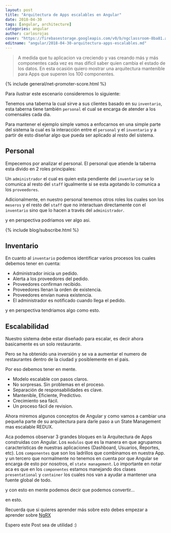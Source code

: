 ```yaml
---
layout: post
title: "Arquitectura de Apps escalables en Angular"
date: 2018-04-30
tags: [angular, architecture]
categories: angular
author: carlosrojas
cover: "https://firebasestorage.googleapis.com/v0/b/ngclassroom-8ba81.appspot.com/o/posts%2F2018-04-30-arquitectura-apps-escalables%2F600_448893342.jpeg?alt=media&token=0f8cc5aa-4670-4e0e-8323-21d6617abc7a"
editname: "angular/2018-04-30-arquitectura-apps-escalables.md"
---
```

> A medida que tu aplicacion va creciendo y vas creando más y más componentes cada vez es mas dificil saber quien cambia el estado de los datos. En esta ocasión quiero mostrar una arquitectura mantenible para Apps que superen los 100 componentes.

<amp-img width="1024" height="512" layout="responsive" src="https://firebasestorage.googleapis.com/v0/b/ngclassroom-8ba81.appspot.com/o/posts%2F2018-04-30-arquitectura-apps-escalables%2F600_448893342.jpeg?alt=media&token=0f8cc5aa-4670-4e0e-8323-21d6617abc7a"></amp-img> 

{% include general/net-promoter-score.html %} 

Para ilustrar este escenario consideremos lo siguiente:

<amp-img width="660" height="330" layout="responsive" src="https://firebasestorage.googleapis.com/v0/b/ngclassroom-8ba81.appspot.com/o/posts%2F2018-04-30-arquitectura-apps-escalables%2F1.png?alt=media&token=a0860f28-94a0-48a2-90e5-f342f7829f7d"></amp-img> 

Tenemos una taberna la cual sirve a sus clientes basado en su `inventario`, esta taberna tiene también `personal` el cual se encarga de atender a los comensales cada dia.

<amp-img width="695" height="389" layout="responsive" src="https://firebasestorage.googleapis.com/v0/b/ngclassroom-8ba81.appspot.com/o/posts%2F2018-04-30-arquitectura-apps-escalables%2F2.png?alt=media&token=c9649c35-723f-4409-8a94-cd786be0208e"></amp-img> 

Para mantener el ejemplo simple vamos a enfocarnos en una simple parte del sistema la cual es la interacción entre el `personal` y el `inventario` y a partir de esto diseñar algo que pueda ser aplicado al resto del sistema.

## Personal

Empecemos por analizar el personal. El personal que atiende la taberna esta divido en 2 roles principales:

Un `administrador` el cual es quien esta pendiente del `inventario`y se lo comunica al resto del `staff` igualmente si se esta agotando lo comunica a los `proveedores`.

<amp-img width="642" height="281" layout="responsive" src="https://firebasestorage.googleapis.com/v0/b/ngclassroom-8ba81.appspot.com/o/posts%2F2018-04-30-arquitectura-apps-escalables%2F3.png?alt=media&token=44c4502e-1fd6-4fb0-ba61-cf2a11e68674"></amp-img> 

Adicionalmente, en nuestro personal tenemos otros roles los cuales son los `meseros` y el resto del `staff` que no interactuan directamente con el `inventario` sino que lo hacen a través del `administrador`.

<amp-img width="652" height="330" layout="responsive" src="https://firebasestorage.googleapis.com/v0/b/ngclassroom-8ba81.appspot.com/o/posts%2F2018-04-30-arquitectura-apps-escalables%2F4.png?alt=media&token=9cdd975b-d07c-4ca9-a5fb-4bdb26e38e1e"></amp-img>

y en perspectiva podriamos ver algo asi.

<amp-img width="585" height="285" layout="responsive" src="https://firebasestorage.googleapis.com/v0/b/ngclassroom-8ba81.appspot.com/o/posts%2F2018-04-30-arquitectura-apps-escalables%2F5.png?alt=media&token=8fb1bb08-8400-4a1c-b4f5-02ab21bd97c0"></amp-img>

{% include blog/subscribe.html %}

## Inventario

En cuanto al `inventario` podemos identificar varios procesos los cuales debemos tener en cuenta:

- Administrador inicia un pedido.
- Alerta a los proveedores del pedido.
- Proveedores confirman recibido.
- Proveedores llenan la orden de existencia.
- Proveedores envían nueva existencia.
- El administrador es notificado cuando llega el pedido.

y en perspectiva tendriamos algo como esto.

<amp-img width="554" height="347" layout="responsive" src="https://firebasestorage.googleapis.com/v0/b/ngclassroom-8ba81.appspot.com/o/posts%2F2018-04-30-arquitectura-apps-escalables%2F6.png?alt=media&token=ac0438d3-8c35-44f8-ac07-245c03656107"></amp-img>

## Escalabilidad

Nuestro sistema debe estar diseñado para escalar, es decir ahora basicamente es un solo restaurante.

<amp-img width="541" height="279" layout="responsive" src="https://firebasestorage.googleapis.com/v0/b/ngclassroom-8ba81.appspot.com/o/posts%2F2018-04-30-arquitectura-apps-escalables%2F7.png?alt=media&token=f01de515-0bec-43df-ac27-c2bb4f2b72b2"></amp-img>

Pero se ha obtenido una inversión y se va a aumentar el numero de restaurantes dentro de la ciudad y posiblemente en el pais.

<amp-img width="517" height="253" layout="responsive" src="https://firebasestorage.googleapis.com/v0/b/ngclassroom-8ba81.appspot.com/o/posts%2F2018-04-30-arquitectura-apps-escalables%2F8.png?alt=media&token=b05676d4-5955-47b3-810c-d2d7b531bf05"></amp-img>

Por eso debemos tener en mente.

- Modelo escalable con pasos claros.
- No sorpresas. Sin problemas en el proceso.
- Separación de responsabilidades es clave.
- Mantenible, Eficiente, Predictivo.
- Crecimiento sea fácil.
- Un proceso fácil de revision.

Ahora miremos algunos conceptos de Angular y como vamos a cambiar una pequeña parte de su arquitectura para darle paso a un State Management mas escalable REDUX.

<amp-img width="652" height="365" layout="responsive" src="https://firebasestorage.googleapis.com/v0/b/ngclassroom-8ba81.appspot.com/o/posts%2F2018-04-30-arquitectura-apps-escalables%2F9.png?alt=media&token=7dbfe2ab-2dad-4837-8fac-79d04a5eea88"></amp-img>

Aca podemos observar 3 grandes bloques en la Arquitectura de Apps construidas con Angular. Los `modulos` que es la manera en que agrupamos caracteristicas de nuestras aplicaciones (Dashboard, Usuarios, Reportes, etc). Los `componentes` que son los ladrillos que combinamos en nuestra App. y  un tercero que normalmente no tenemos en cuenta por que Angular se encarga de esto por nosotros, el `state management`. Lo importante en notar aca es que en los `componentes` estamos manejando dos clases `presentational` y `container` los cuales nos van a ayudar a mantener una fuente global de todo.

y con esto en mente podemos decir que podemos convertir...

<amp-img width="646" height="323" layout="responsive" src="https://firebasestorage.googleapis.com/v0/b/ngclassroom-8ba81.appspot.com/o/posts%2F2018-04-30-arquitectura-apps-escalables%2F10.png?alt=media&token=7fcafd8d-0674-4f38-a1aa-5aca57f26c8c"></amp-img>

en esto.

<amp-img width="642" height="352" layout="responsive" src="https://firebasestorage.googleapis.com/v0/b/ngclassroom-8ba81.appspot.com/o/posts%2F2018-04-30-arquitectura-apps-escalables%2F11.png?alt=media&token=b62a8b1c-d3fd-4fc2-a7de-521ec7a24f40"></amp-img>

Recuerda que si quieres aprender más sobre esto debes empezar a aprender sobre [NgRX](https://github.com/ngrx/)

Espero este Post sea de utilidad :)